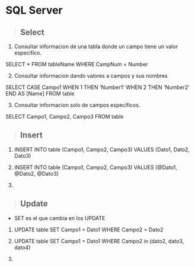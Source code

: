 # SQL Server

> ## Select

1. Consultar informacion de una tabla donde un campo tiene un valor especifico.

SELECT * FROM tableName WHERE CampNum = Number

2. Consultar informacion dando valores a campos y sus nombres

SELECT CASE Campo1 WHEN 1 THEN 'Number1' WHEN 2 THEN 'Number2' END AS [Name] FROM table

3. Consultar informacion solo de campos especificos.

SELECT Campo1, Campo2, Campo3 FROM table

> ## Insert

1. INSERT INTO table (Campo1, Campo2, Campo3)
VALUES (Dato1, Dato2, Dato3)

2. INSERT INTO table (Campo1, Campo2, Campo3)
VALUES (@Dato1, @Dato2, @Dato3)

3. 

> ## Update

* SET es el que cambia en los UPDATE

1. UPDATE table SET Campo1 = Dato1 WHERE Campo2 = Dato2

2. UPDATE table SET Campo1 = Dato1 WHERE Campo2 in (dato2, dato3, dato4)

3. 